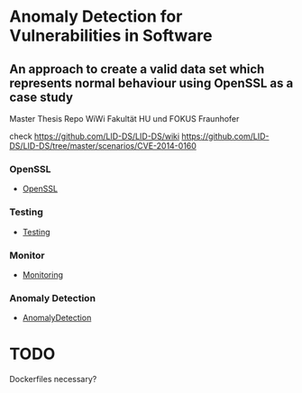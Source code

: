 # Anomaly Detection for Vulnerabilities in Software
## An approach to create a valid data set which represents normal behaviour using OpenSSL as a case study
Master Thesis Repo WiWi Fakultät HU und FOKUS Fraunhofer


check https://github.com/LID-DS/LID-DS/wiki
https://github.com/LID-DS/LID-DS/tree/master/scenarios/CVE-2014-0160

### OpenSSL
- [OpenSSL](openssl/README.md)

### Testing
- [Testing](testing/README.md)

### Monitor 
- [Monitoring](monitor/README.md)

### Anomaly Detection
- [AnomalyDetection](anomalydetection/README.md)


# TODO
Dockerfiles necessary? 